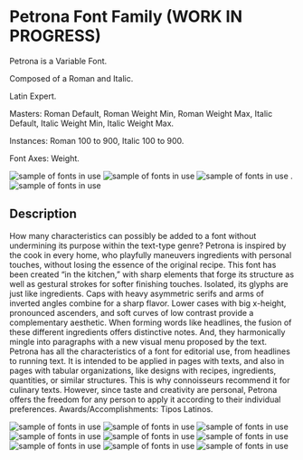 # Petrona Font Family (WORK IN PROGRESS)

Petrona is a Variable Font.

Composed of a Roman and Italic.

Latin Expert. 

Masters: Roman Default, Roman Weight Min, Roman Weight Max, Italic Default, Italic Weight Min, Italic Weight Max.

Instances: Roman 100 to 900, Italic 100 to 900.

Font Axes: Weight.


![sample of fonts in use](Proofs/GlyphCo_Petrona_Animation_Variable_Weight/GlyphCo_Petrona_Animation_Variable_Weight_With.gif)
![sample of fonts in use](Proofs/GlyphCo_Petrona_Specimen_Horiz/GlyphCo_Petrona_Specimen_Horiz-01.jpg)
![sample of fonts in use](Proofs/GlyphCo_Petrona_Specimen_Horiz/GlyphCo_Petrona_Specimen_Horiz-02.jpg)
. 
![sample of fonts in use](Proofs/GlyphCo_Petrona_Specimen_Horiz/GlyphCo_Petrona_Specimen_Horiz-03.jpg)


## Description 

How many characteristics can possibly be added to a font without undermining its purpose within the text-type genre? Petrona is inspired by the cook in every home, who playfully maneuvers ingredients with personal touches, without losing the essence of the original recipe. This font has been created “in the kitchen,” with sharp elements that forge its structure as well as gestural strokes for softer finishing touches. Isolated, its glyphs are just like ingredients. Caps with heavy asymmetric serifs and arms of inverted angles combine for a sharp flavor. Lower cases with big x-height, pronounced ascenders, and soft curves of low contrast provide a complementary aesthetic. When forming words like headlines, the fusion of these different ingredients offers distinctive notes. And, they harmonically mingle into paragraphs with a new visual menu proposed by the text. Petrona has all the characteristics of a font for editorial use, from headlines to running text. It is intended to be applied in pages with texts, and also in pages with tabular organizations, like designs with recipes, ingredients, quantities, or similar structures. This is why connoisseurs recommend it for culinary texts. However, since taste and creativity are personal, Petrona offers the freedom for any person to apply it according to their individual preferences. Awards/Accomplishments: Tipos Latinos. 

![sample of fonts in use](Proofs/PDF&JPG/ProofPetronaSpecimenVert900.jpg)
![sample of fonts in use](Proofs/PDF&JPG/ProofPetronaSpecimenVert800.jpg)
![sample of fonts in use](Proofs/PDF&JPG/ProofPetronaSpecimenVert700.jpg)
![sample of fonts in use](Proofs/PDF&JPG/ProofPetronaSpecimenVert600.jpg)
![sample of fonts in use](Proofs/PDF&JPG/ProofPetronaSpecimenVert500.jpg)
![sample of fonts in use](Proofs/PDF&JPG/ProofPetronaSpecimenVert400.jpg)
![sample of fonts in use](Proofs/PDF&JPG/ProofPetronaSpecimenVert300.jpg)
![sample of fonts in use](Proofs/PDF&JPG/ProofPetronaSpecimenVert200.jpg)
![sample of fonts in use](Proofs/PDF&JPG/ProofPetronaSpecimenVert100.jpg)
